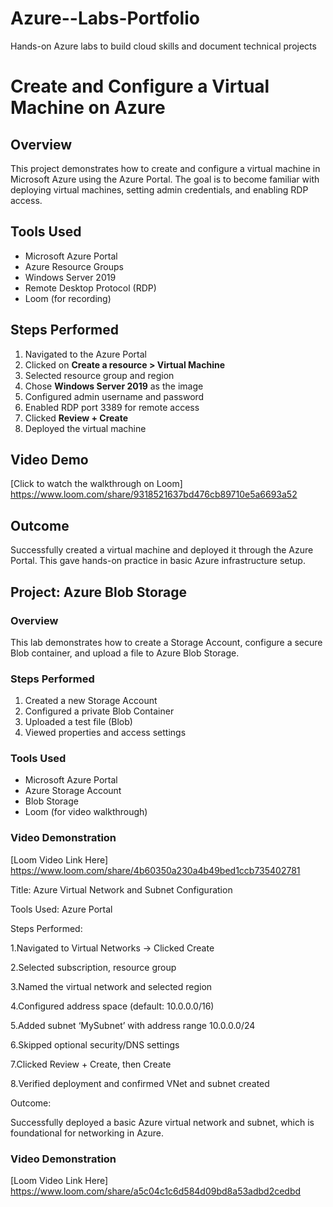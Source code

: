 # Azure--Labs-Portfolio
Hands-on Azure labs to build cloud skills and document technical projects
# Create and Configure a Virtual Machine on Azure

## Overview
This project demonstrates how to create and configure a virtual machine in Microsoft Azure using the Azure Portal. The goal is to become familiar with deploying virtual machines, setting admin credentials, and enabling RDP access.

## Tools Used
- Microsoft Azure Portal
- Azure Resource Groups
- Windows Server 2019
- Remote Desktop Protocol (RDP)
- Loom (for recording)

## Steps Performed
1. Navigated to the Azure Portal
2. Clicked on **Create a resource > Virtual Machine**
3. Selected resource group and region
4. Chose **Windows Server 2019** as the image
5. Configured admin username and password
6. Enabled RDP port 3389 for remote access
7. Clicked **Review + Create**
8. Deployed the virtual machine

## Video Demo
[Click to watch the walkthrough on Loom]  https://www.loom.com/share/9318521637bd476cb89710e5a6693a52

## Outcome
Successfully created a virtual machine and deployed it through the Azure Portal. This gave hands-on practice in basic Azure infrastructure setup.




## Project: Azure Blob Storage

### Overview
This lab demonstrates how to create a Storage Account, configure a secure Blob container, and upload a file to Azure Blob Storage.

### Steps Performed
1. Created a new Storage Account
2. Configured a private Blob Container
3. Uploaded a test file (Blob)
4. Viewed properties and access settings

### Tools Used
- Microsoft Azure Portal
- Azure Storage Account
- Blob Storage
- Loom (for video walkthrough)

### Video Demonstration
[Loom Video Link Here] https://www.loom.com/share/4b60350a230a4b49bed1ccb735402781


Title: Azure Virtual Network and Subnet Configuration

Tools Used: Azure Portal

Steps Performed:

1.Navigated to Virtual Networks → Clicked Create

2.Selected subscription, resource group

3.Named the virtual network and selected region

4.Configured address space (default: 10.0.0.0/16)

5.Added subnet ‘MySubnet’ with address range 10.0.0.0/24

6.Skipped optional security/DNS settings

7.Clicked Review + Create, then Create

8.Verified deployment and confirmed VNet and subnet created



Outcome:

Successfully deployed a basic Azure virtual network and subnet, which is foundational for networking in Azure.

### Video Demonstration
[Loom Video Link Here] https://www.loom.com/share/a5c04c1c6d584d09bd8a53adbd2cedbd

